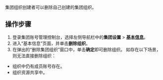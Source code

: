 集团组织创建者可以删除自己创建的集团组织。

## 操作步骤[](id:deleteOrganization)

1. 登录集团账号管理控制台，选择左侧导航栏中的**集团设置** > **[基本信息](https://console.cloud.tencent.com/organization/setting)**。 
2. 进入“基本信息”页面，并单击**删除组织**。
3. 在弹出的“删除集团组织”窗口中，单击**确定**即可删除组织。
如存在以下场景，则无法直接删除组织：
 - 组织中仍有成员账号存在。
 - 组织资源共享中。
